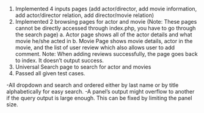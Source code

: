 1. Implemented 4 inputs pages (add actor/director, add movie information, add actor/director relation, add director/movie relation)
2. Implemented 2 browsing pages for actor and movie (Note: These pages cannot be directly accessed through index.php, you have to go through the search page)
a. Actor page shows all of the actor details and what movie he/she acted in
b. Movie Page shows movie details, actor in the movie, and the list of user review which also allows user to add comment. Note: When adding reviews successfully, the page goes back to index. It doesn’t output success.
3. Universal Search page to search for actor and movies
4. Passed all given test cases. 


-All dropdown and search and ordered either by last name or by title alphabetically for easy search. 
-A panel’s output might overflow to another if the query output is large enough. This can be fixed by limiting the panel size. 


